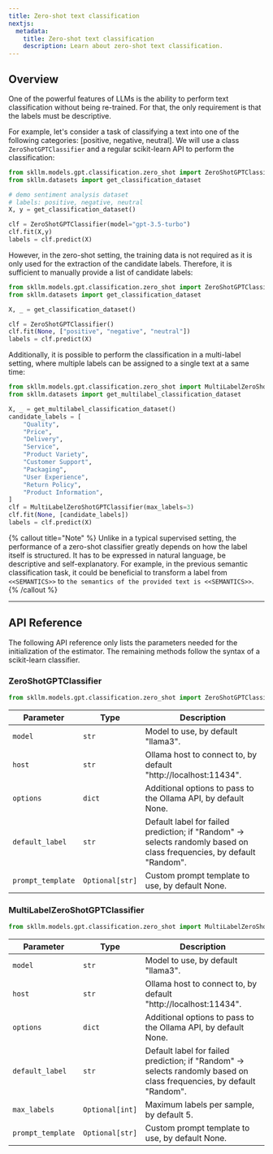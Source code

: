 ```yaml
---
title: Zero-shot text classification
nextjs:
  metadata:
    title: Zero-shot text classification
    description: Learn about zero-shot text classification.
---
```


## Overview

One of the powerful features of LLMs is the ability to perform text classification without being re-trained. For that, the only requirement is that the labels must be descriptive.

For example, let's consider a task of classifying a text into one of the following categories: [positive, negative, neutral]. We will use a class `ZeroShotGPTClassifier` and a regular scikit-learn API to perform the classification:

```python
from skllm.models.gpt.classification.zero_shot import ZeroShotGPTClassifier
from skllm.datasets import get_classification_dataset

# demo sentiment analysis dataset
# labels: positive, negative, neutral
X, y = get_classification_dataset()

clf = ZeroShotGPTClassifier(model="gpt-3.5-turbo")
clf.fit(X,y)
labels = clf.predict(X)
```

However, in the zero-shot setting, the training data is not required as it is only used for the extraction of the candidate labels. Therefore, it is sufficient to manually provide a list of candidate labels:

```python
from skllm.models.gpt.classification.zero_shot import ZeroShotGPTClassifier
from skllm.datasets import get_classification_dataset

X, _ = get_classification_dataset()

clf = ZeroShotGPTClassifier()
clf.fit(None, ["positive", "negative", "neutral"])
labels = clf.predict(X)
```

Additionally, it is possible to perform the classification in a multi-label setting, where multiple labels can be assigned to a single text at a same time:

```python
from skllm.models.gpt.classification.zero_shot import MultiLabelZeroShotGPTClassifier
from skllm.datasets import get_multilabel_classification_dataset

X, _ = get_multilabel_classification_dataset()
candidate_labels = [
    "Quality",
    "Price",
    "Delivery",
    "Service",
    "Product Variety",
    "Customer Support",
    "Packaging",
    "User Experience",
    "Return Policy",
    "Product Information",
]
clf = MultiLabelZeroShotGPTClassifier(max_labels=3)
clf.fit(None, [candidate_labels])
labels = clf.predict(X)
```

{% callout title="Note" %}
Unlike in a typical supervised setting, the performance of a zero-shot classifier greatly depends on how the label itself is structured. It has to be expressed in natural language, be descriptive and self-explanatory. For example, in the previous semantic classification task, it could be beneficial to transform a label from `<<SEMANTICS>>` to `the semantics of the provided text is <<SEMANTICS>>`.
{% /callout %}

---

## API Reference

The following API reference only lists the parameters needed for the initialization of the estimator. The remaining methods follow the syntax of a scikit-learn classifier.

### ZeroShotGPTClassifier

```python
from skllm.models.gpt.classification.zero_shot import ZeroShotGPTClassifier
```

| **Parameter**     | **Type**         | **Description**                                                                 |
| ----------------- | ---------------- | ------------------------------------------------------------------------------- |
| `model`           | `str`            | Model to use, by default "llama3".                                              |
| `host`            | `str`            | Ollama host to connect to, by default "http://localhost:11434".                 |
| `options`         | `dict`           | Additional options to pass to the Ollama API, by default None.                  |
| `default_label`   | `str`            | Default label for failed prediction; if "Random" -> selects randomly based on class frequencies, by default "Random". |
| `prompt_template` | `Optional[str]`  | Custom prompt template to use, by default None.                                 |

### MultiLabelZeroShotGPTClassifier

```python
from skllm.models.gpt.classification.zero_shot import MultiLabelZeroShotGPTClassifier
```

| **Parameter**     | **Type**         | **Description**                                                                 |
| ----------------- | ---------------- | ------------------------------------------------------------------------------- |
| `model`           | `str`            | Model to use, by default "llama3".                                              |
| `host`            | `str`            | Ollama host to connect to, by default "http://localhost:11434".                 |
| `options`         | `dict`           | Additional options to pass to the Ollama API, by default None.                  |
| `default_label`   | `str`            | Default label for failed prediction; if "Random" -> selects randomly based on class frequencies, by default "Random". |
| `max_labels`      | `Optional[int]`  | Maximum labels per sample, by default 5.                                        |
| `prompt_template` | `Optional[str]`  | Custom prompt template to use, by default None.                                 |